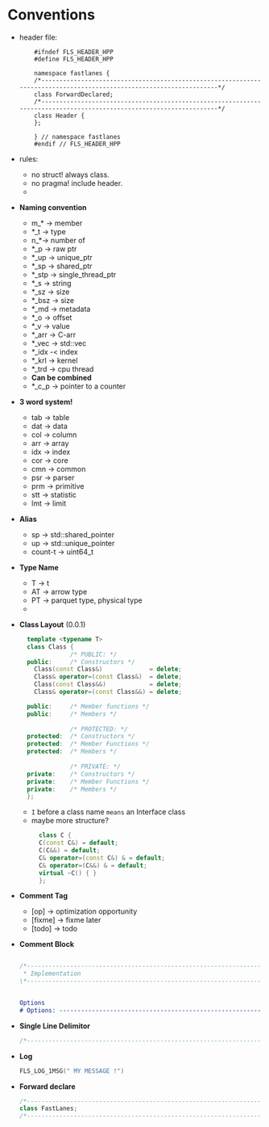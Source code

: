 # Conventions

* header file:
    ```
        #ifndef FLS_HEADER_HPP
        #define FLS_HEADER_HPP
         
        namespace fastlanes {
        /*--------------------------------------------------------------------------------------------------------------------*/
        class ForwardDeclared;
        /*--------------------------------------------------------------------------------------------------------------------*/
        class Header {
        };
        
        } // namespace fastlanes
        #endif // FLS_HEADER_HPP
    ```
* rules:
    * no struct! always class.
    * no pragma! include header.
    *
* __Naming convention__
    * m_* -> member
    * *_t -> type
    * n_*-> number of
    * *_p -> raw ptr
    * *_up -> unique_ptr
    * *_sp -> shared_ptr
    * *_stp -> single_thread_ptr
    * *_s -> string
    * *_sz -> size
    * *_bsz -> size
    * *_md -> metadata
    * *_o -> offset
    * *_v -> value
    * *_arr -> C-arr
    * *_vec -> std::vec
    * *_idx -< index
    * *_krl -> kernel
    * *_trd -> cpu thread
    * __Can be combined__
    * *_c_p -> pointer to a counter

* __3 word system!__
    * tab -> table
    * dat -> data
    * col -> column
    * arr -> array
    * idx -> index
    * cor -> core
    * cmn -> common
    * psr -> parser
    * prm -> primitive
    * stt -> statistic
    * lmt -> limit

* __Alias__
    * sp -> std::shared_pointer<T>
    * up -> std::unique_pointer<T>
    * count-t -> uint64_t

* __Type Name__
    * T -> t
    * AT -> arrow type
    * PT -> parquet type, physical type
    *


* __Class Layout__ (0.0.1)
    ```c++
      template <typename T>
      class Class {
                  /* PUBLIC: */
      public:     /* Constructors */
  	    Class(const Class&)             = delete;
	    Class& operator=(const Class&)  = delete;
	    Class(const Class&&)            = delete;
	    Class& operator=(const Class&&) = delete;

      public:     /* Member functions */
      public:     /* Members */
            
                  /* PROTECTED: */
      protected:  /* Constructors */
      protected:  /* Member Functions */
      protected:  /* Members */
            
                  /* PRIVATE: */
      private:    /* Constructors */
      private:    /* Member Functions */
      private:    /* Members */
      };
    ```
    * ```I``` before a class name ```means``` an Interface class
    * maybe more structure?
      ```c++
        class C {
        C(const C&) = default;
        C(C&&) = default;
        C& operator=(const C&) & = default;
        C& operator=(C&&) & = default;
        virtual ~C() { }
        };
      ```

* __Comment Tag__
    * [op] -> optimization opportunity
    * [fixme] -> fixme later
    * [todo] -> todo


* __Comment Block__
  ```c++

  /*--------------------------------------------------------------------------------------------------------------------*\
   * Implementation
  \*--------------------------------------------------------------------------------------------------------------------*/
  
  ```

  ```cmake
  
  Options
  # Options: -------------------------------------------------------------------------------------------------------------
  
  ```
* __Single Line Delimitor__

  ```c++
  /*--------------------------------------------------------------------------------------------------------------------*/
  ```


* __Log__
  ```c++
  FLS_LOG_1MSG(" MY MESSAGE !")
  ```

* __Forward declare__
  ```c++
  /*--------------------------------------------------------------------------------------------------------------------*/
  class FastLanes;
  /*--------------------------------------------------------------------------------------------------------------------*/
  ```
  
